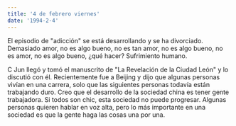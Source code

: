 ```yaml
---
title: '4 de febrero viernes'
date: '1994-2-4'
---
```

El episodio de "adicción" se está desarrollando y se ha divorciado. Demasiado amor, no es algo bueno, no es tan amor, no es algo bueno, no es amor, no es algo bueno, ¿qué hacer? Sufrimiento humano.

C Jun llegó y tomó el manuscrito de "La Revelación de la Ciudad León" y lo discutió con él. Recientemente fue a Beijing y dijo que algunas personas vivían en una carrera, solo que las siguientes personas todavía están trabajando duro. Creo que el desarrollo de la sociedad china es tener gente trabajadora. Si todos son chic, esta sociedad no puede progresar. Algunas personas quieren hablar en voz alta, pero lo más importante en una sociedad es que la gente haga las cosas una por una.
